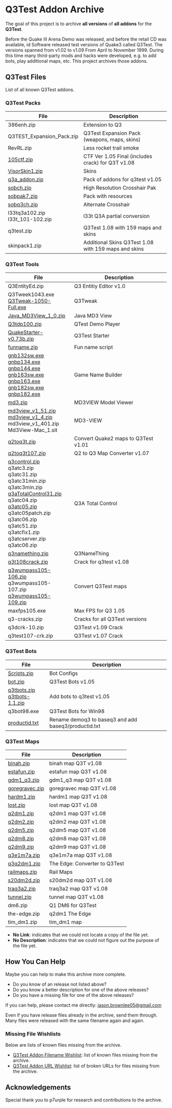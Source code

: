 # Q3Test Addon Archive

The goal of this project is to archive **all versions** of **all addons** for the **Q3Test**.

Before the Quake III Arena Demo was released, and before the retail CD was available, id Software released test versions of Quake3 called Q3Test. The versions spanned from v1.02 to v1.09 From April to November 1999. During this time many third-party mods and hacks were developed, e.g. to add bots, play additional maps, etc. This project archives those addons.

## Q3Test Files

List of all known Q3Test addons.

### Q3Test Packs

File | Description
--- | ---
386enh.zip | Extension to Q3
Q3TEST_Expansion_Pack.zip | Q3Test Expansion Pack (weapons, maps, skins)
RevRL.zip | Less rocket trail smoke
[105ctf.zip](bin/105ctf.zip) | CTF Ver 1.05 Final (includes crack) for Q3T v1.08
[VisorSkin1.zip](bin/VisorSkin1.zip) | Skins
[q3a_addon.zip](bin/q3a_addon.zip) | Pack of addons for q3test v1.05
[sobch.zip](bin/sobch.zip) | High Resolution Crosshair Pak
[sobpak7.zip](sobpak7.zip) | Pack with resources
[sobq3ch.zip](bin/sobq3ch.zip) | Alternate Crosshair
l33tq3a102.zip<br>l33t_101-102.zip | l33t Q3A partial conversion
q3test.zip | Q3Test 1.08 with 159 maps and skins
skinpack1.zip | Additional Skins Q3Test 1.08 with 159 maps and skins

### Q3Test Tools

File | Description
--- | ---
Q3EntityEd.zip | Q3 Entitiy Editor v1.0
Q3Tweek1043.exe<br>[Q3Tweak-1050-Full.exe](bin/Q3Tweak-1050-Full.exe) | Q3Tweak
[Java_MD3View_1_0.zip](bin/Java_MD3View_1_0.zip) | Java MD3 View
[Q3tdp100.zip](bin/Q3tdp100.zip) | QTest Demo Player
[QuakeStarter-v0.73b.zip](bin/QuakeStarter-v0.73b.zip) | Q3Test Starter
[funname.zip](bin/funname.zip) | Fun name script
[gnb132sw.exe](bin/gnb132sw.exe)<br>[gnbp134.exe](bin/gnbp134.exe)<br>[gnbp144.exe](bin/gnbp144.exe)<br>[gnb163sw.exe](bin/gnb163sw.exe)<br>[gnbp163.exe](bin/gnbp163.exe)<br>[gnb182sw.exe](bin/gnb182sw.exe)<br>[gnbp182.exe](bin/gnbp182.exe)| Game Name Builder
[md3.zip](bin/md3.zip) | MD3VIEW Model Viewer
[md3view_v1_51.zip](bin/md3view_v1_51.zip)<br>[md3view_v1_4.zip](bin/md3view_v1_4.zip)<br>md3view_v1_401.zip<br>Md3View-Mac_1.sit | MD3-VIEW
[q2toq3t.zip](bin/q2toq3t.zip) | Convert Quake2 maps to Q3Test v1.01
[q2toq3t107.zip](bin/q2toq3t107.zip) | Q2 to Q3 Map Converter v1.07
[q3control.zip](bin/q3control.zip)<br>q3atc3.zip<br>q3atc31.zip<br>q3atc31min.zip<br>q3atc3min.zip<br>[q3aTotalControl31.zip](bin/q3aTotalControl31.zip)<br>q3atc04.zip<br>[q3atc05.zip](bin/q3atc05.zip)<br>q3atc05patch.zip<br>q3atc06.zip<br>q3atc51.zip<br>q3atcfix1.zip<br>q3atcserver.zip<br>q3atc06.zip | Q3A Total Control
[q3namething.zip](bin/q3namething.zip) | Q3NameThing
[q3t108crack.zip](bin/q3t108crack.zip) | Crack for q3test v1.08
[q3wumpass105-106.zip](bin/q3wumpass105-106.zip)<br>q3wumpass105-107.zip<br>[q3wumpass105-109.zip](bin/q3wumpass105-109.zip) | Convert Q3Test maps
maxfps105.exe | Max FPS for Q3 1.05
q3-cracks.zip | Cracks for all Q3Test versions
q3dcrk-10.zip | Q3Test v1.09 Crack
q3test107-crk.zip | Q3Test v1.07 Crack

### Q3Test Bots

File | Description
--- | ---
[Scripts.zip](bin/Scripts.zip) | Bot Configs
[bot.zip](bin/bot.zip) | Q3Test Bots v1.05
[q3tbots.zip](bin/q3tbots.zip)<br>[q3tbots-1.1.zip](bin/q3tbots-1.1.zip) | Add bots to q3test v1.05
q3bot98.exe | Q3Test Bots for Win98
[productid.txt](bin/productid.txt) | Rename demoq3 to baseq3 and add baseq3/productid.txt

### Q3Test Maps

File | Description
--- | ---
[binah.zip](bin/binah.zip) | binah map Q3T v1.08
[estafun.zip](bin/estafun.zip) | estafun map Q3T v1.08
[gdm1_q3.zip](bin/gdm1_q3.zip) | gdm1_q3 map Q3T v1.08
[goregravec.zip](bin/goregravec.zip) | goregravec map Q3T v1.08
[hardm1.zip](bin/hardm1.zip) | hardm1 map Q3T v1.08
[lost.zip](bin/lost.zip) | lost map Q3T v1.08
[q2dm1.zip](bin/q2dm1.zip) | q2dm1 map Q3T v1.08
[q2dm2.zip](bin/q2dm2.zip) | q2dm2 map Q3T v1.08
[q2dm5.zip](bin/q2dm5.zip) | q2dm5 map Q3T v1.08
[q2dm8.zip](bin/q2dm8.zip) | q2dm8 map Q3T v1.08
[q2dm9.zip](bin/q2dm9.zip) | q2dm9 map Q3T v1.08
[q3e1m7a.zip](bin/q3e1m7a.zip) | q3e1m7a map Q3T v1.08
[q3q2dm1.zip](bin/q3q2dm1.zip) | The Edge: Converter to Q3Test
[railmaps.zip](bin/railmaps.zip) | Rail Maps
[s20dm2d.zip](bin/s20dm2d.zip) | s20dm2d map Q3T v1.08
[traq3a2.zip](bin/traq3a2.zip) | traq3a2 map Q3T v1.08
[tunnel.zip](bin/tunnel.zip) | tunnel map Q3T v1.08
dm6.zip | Q1 DM6 for Q3Test
the-edge.zip | q2dm1 The Edge
tim_dm1.zip | tim_dm1 map


* **No Link**: indicates that we could not locate a copy of the file yet.
* **No Description**: indicates that we could not figure out the purpose of the file yet.

## How You Can Help

Maybe you can help to make this archive more complete.

* Do you know of an release not listed above?
* Do you know a better description for one of the above releases?
* Do you have a missing file for one of the above releases?

If you can help, please contact me directly: jason.brownlee05@gmail.com

Even if you have release files already in the archive, send them through. Many files were released with the same filename again and again.

### Missing File Wishlists

Below are lists of known files missing from the archive.

* [Q3Test Addon Filename Wishlist](research/wishlist.txt): list of known files missing from the archive.
* [Q3Test Addon URL Wishlist](research/wishlist_urls.txt): list of broken URLs for files missing from the archive.

## Acknowledgements

Special thank you to p7urple for research and contributions to the archive.


